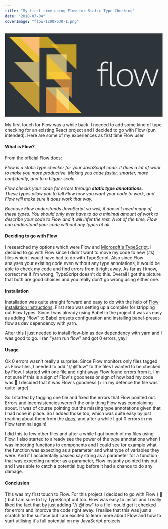 ```yaml
---
title: "My first time using Flow for Static Type Checking"
date: "2018-07-04"
coverImage: "flow-1200x630-1.png"
---
```


![](images/flow-1200x630-1.png)

My first touch for Flow was a while back. I needed to add some kind of type checking for an existing React project and I decided to go with Flow (pun intended). Here are some of my experiences as first time Flow user.

#### What is Flow?

From the official [Flow docs](https://flow.org/en/docs/getting-started/):

_Flow is a static type checker for your JavaScript code. It does a lot of work to make you more productive. Making you code faster, smarter, more confidently, and to a bigger scale._

_Flow checks your code for errors through **static type annotations**. These types allow you to tell Flow how you want your code to work, and Flow will make sure it does work that way._

_Because Flow understands JavaScript so well, it doesn’t need many of these types. You should only ever have to do a minimal amount of work to describe your code to Flow and it will infer the rest. A lot of the time, Flow can understand your code without any types at all._

#### Deciding to go with Flow

I researched my options which were Flow and [Microsoft's TypeScript](https://www.typescriptlang.org/). I decided to go with Flow since I didn't want to move my code to new (.ts) files which I would have had to do with TypeScript. Also since Flow analyses your existing code even without any type annotations, it would be able to check my code and find errors from it right away. As far as I know, correct me if I'm wrong, TypeScript doesn't do this. Overall I got the picture that both are good choices and you really don't go wrong using either one.

#### Installation

Installation was quite straight forward and easy to do with the help of [Flow installation instructions](https://flow.org/en/docs/install/). First step was setting up a compiler for stripping out Flow types. Since I was already using Babel in the project it was as easy as adding "flow" to Babel presets configuration and installing babel-preset-flow as dev dependency with yarn.

After this I just needed to install flow-bin as dev dependency with yarn and I was good to go. I ran "yarn run flow" and got 0 errors, yay!

#### Usage

Ok 0 errors wasn't really a surprise. Since Flow monitors only files tagged as Flow files, I needed to add "// @flow" to the files I wanted to be checked by Flow. I started with one file and right away Flow found errors from it. I'm not sure if this is a sign of Flow's goodness or sign of how bad my code was 🙈 I decided that it was Flow's goodness (+ in my defence the file was quite large).

So I started by tagging one file and fixed the errors that Flow pointed out. Errors and inconsistencies weren't the only thing Flow was complaining about. It was of course pointing out the missing type annotations given that I had none in place. So I added those too, which was quite easy by just reading about them from the [docs](https://flow.org/en/docs/types/), and after a while I got 0 errors in my Flow terminal again!

I did this to few other files and after a while I got bunch of my files using Flow. I also started to already see the power of the type annotations when I was importing functions to components and I could see for example what the function was expecting as a parameter and what type of variables they were. And if I accidentally passed say string as a parameter for a function that was expecting number as a parameter, Flow instantly pointed this out and I was able to catch a potential bug before it had a chance to do any damage.

#### Conclusion

This was my first touch to Flow. For this project I decided to go with Flow ( 🥁 ) but I am sure to try TypeScript out too. Flow was easy to install and I really liked the fact that by just adding "// @flow" to a file I could get it checked for errors and improve the code right away. I realise that this was just a scratch to the surface but I am excited to learn more about Flow and how to start utilising it's full potential on my JavaScript projects.
